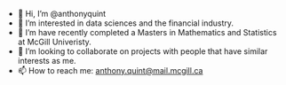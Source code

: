 - 👋 Hi, I’m @anthonyquint
- 👀 I’m interested in data sciences and the financial industry. 
- 🌱 I’m have recently completed a Masters in Mathematics and Statistics at McGill Univeristy. 
- 💞️ I’m looking to collaborate on projects with people that have similar interests as me. 
- 📫 How to reach me: anthony.quint@mail.mcgill.ca


